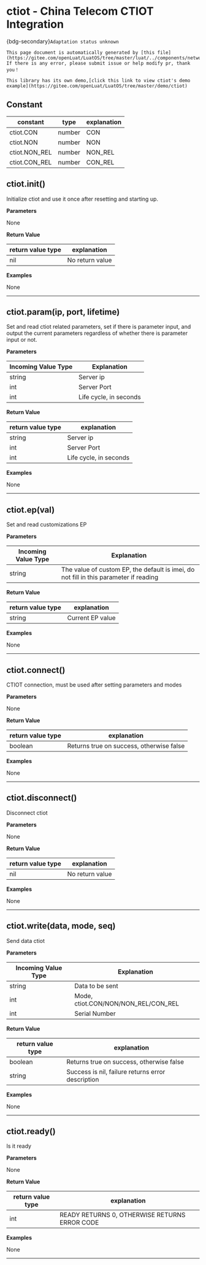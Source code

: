 # ctiot - China Telecom CTIOT Integration

{bdg-secondary}`Adaptation status unknown`

```{note}
This page document is automatically generated by [this file](https://gitee.com/openLuat/LuatOS/tree/master/luat/../components/network/ctiot/luat_lib_ctiot.c). If there is any error, please submit issue or help modify pr, thank you！
```

```{tip}
This library has its own demo,[click this link to view ctiot's demo example](https://gitee.com/openLuat/LuatOS/tree/master/demo/ctiot)
```

## Constant

|constant | type | explanation|
|-|-|-|
|ctiot.CON|number|CON|
|ctiot.NON|number|NON|
|ctiot.NON_REL|number|NON_REL|
|ctiot.CON_REL|number|CON_REL|


## ctiot.init()



Initialize ctiot and use it once after resetting and starting up.

**Parameters**

None

**Return Value**

|return value type | explanation|
|-|-|
|nil|No return value|

**Examples**

None

---

## ctiot.param(ip, port, lifetime)



Set and read ctiot related parameters, set if there is parameter input, and output the current parameters regardless of whether there is parameter input or not.

**Parameters**

|Incoming Value Type | Explanation|
|-|-|
|string|Server ip|
|int|Server Port|
|int|Life cycle, in seconds|

**Return Value**

|return value type | explanation|
|-|-|
|string|Server ip|
|int|Server Port|
|int|Life cycle, in seconds|

**Examples**

None

---

## ctiot.ep(val)



Set and read customizations EP

**Parameters**

|Incoming Value Type | Explanation|
|-|-|
|string|The value of custom EP, the default is imei, do not fill in this parameter if reading|

**Return Value**

|return value type | explanation|
|-|-|
|string|Current EP value|

**Examples**

None

---

## ctiot.connect()



CTIOT connection, must be used after setting parameters and modes

**Parameters**

None

**Return Value**

|return value type | explanation|
|-|-|
|boolean|Returns true on success, otherwise false|

**Examples**

None

---

## ctiot.disconnect()



Disconnect ctiot

**Parameters**

None

**Return Value**

|return value type | explanation|
|-|-|
|nil|No return value|

**Examples**

None

---

## ctiot.write(data, mode, seq)



Send data ctiot

**Parameters**

|Incoming Value Type | Explanation|
|-|-|
|string|Data to be sent|
|int|Mode, ctiot.CON/NON/NON_REL/CON_REL|
|int|Serial Number|

**Return Value**

|return value type | explanation|
|-|-|
|boolean|Returns true on success, otherwise false|
|string|Success is nil, failure returns error description|

**Examples**

None

---

## ctiot.ready()



Is it ready

**Parameters**

None

**Return Value**

|return value type | explanation|
|-|-|
|int|READY RETURNS 0, OTHERWISE RETURNS ERROR CODE|

**Examples**

None

---

